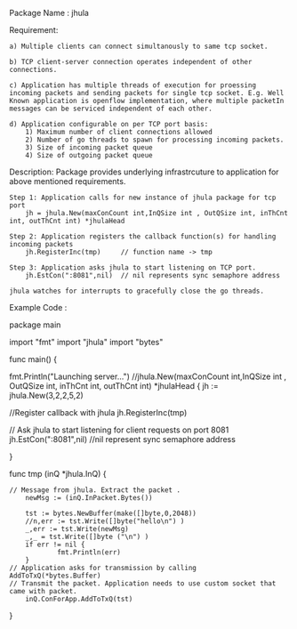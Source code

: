 Package Name : jhula

Requirement:
 
	a) Multiple clients can connect simultanously to same tcp socket.
 
	b) TCP client-server connection operates independent of other connections.

	c) Application has multiple threads of execution for proessing incoming packets and sending packets for single tcp socket. E.g. Well Known application is openflow implementation, where multiple packetIn messages can be serviced independent of each other.

	d) Application configurable on per TCP port basis:
		1) Maximum number of client connections allowed
		2) Number of go threads to spawn for processing incoming packets.
		3) Size of incoming packet queue
		4) Size of outgoing packet queue

Description: Package provides underlying infrastrcuture to application for above mentioned requirements.

	Step 1: Application calls for new instance of jhula package for tcp port
		jh = jhula.New(maxConCount int,InQSize int , OutQSize int, inThCnt int, outThCnt int) *jhulaHead

	Step 2: Application registers the callback function(s) for handling incoming packets
		jh.RegisterInc(tmp) 	// function name -> tmp

	Step 3: Application asks jhula to start listening on TCP port.
		jh.EstCon(":8081",nil)  // nil represents sync semaphore address
	
	jhula watches for interrupts to gracefully close the go threads.

Example Code :

package main

import "fmt"
import "jhula"
import "bytes"

func main() {

  fmt.Println("Launching server...")
  //jhula.New(maxConCount int,InQSize int , OutQSize int, inThCnt int, outThCnt int) *jhulaHead {
  jh := jhula.New(3,2,2,5,2)

  //Register callback with jhula
  jh.RegisterInc(tmp)

  // Ask jhula to start listening for client requests on port 8081
  jh.EstCon(":8081",nil)   //nil represent sync semaphore address

}

func tmp (inQ *jhula.InQ) {

	// Message from jhula. Extract the packet .
        newMsg := (inQ.InPacket.Bytes())

        tst := bytes.NewBuffer(make([]byte,0,2048))
        //n,err := tst.Write([]byte("hello\n") )
        _,err := tst.Write(newMsg)
        _,_ = tst.Write([]byte ("\n") )
        if err != nil {
                fmt.Println(err)
        }
	// Application asks for transmission by calling AddToTxQ(*bytes.Buffer)
	// Transmit the packet. Application needs to use custom socket that came with packet.
        inQ.ConForApp.AddToTxQ(tst)
}

